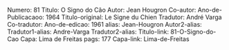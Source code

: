 Numero: 81
Titulo: O Signo do Cão
Autor: Jean Hougron
Co-autor: 
Ano-de-Publicacaoo: 1964
Titulo-original: Le Signe du Chien
Tradutor: André Varga
Co-tradutor: 
Ano-de-edicao: 1961
alias: Jean-Hougron
Autor2-alias: 
Tradutor1-alias: Andre-Varga
Tradutor2-alias: 
Titulo-link: 81-O-Signo-do-Cao
Capa: Lima de Freitas
pags: 177
Capa-link: Lima-de-Freitas